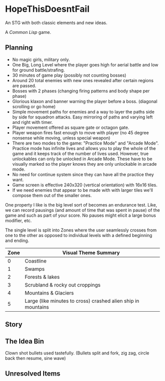 # HopeThisDoesntFail

An STG with both classic elements and new ideas.

A *Common Lisp* game.

## Planning

 - No magic girls, military only.
 - One Big, Long Level where the player goes high for aerial battle and low for
   ground battle/strafing.
 - 30 minutes of game play (possibly not counting bosses)
 - Around 20 total enemies with new ones revealed after certain regions are passed.
 - Bosses with 2 phases (changing firing patterns and body shape per phase)
 - Glorious klaxon and banner warning the player before a boss. (diagonal scrolling or go home)
 - Simple movement paths for enemies and a way to layer the paths side
   by side for squadron attacks. Easy mirroring of paths and varying left and right with timer.
 - Player movement offered as square gate or octagon gate.
 - Player weapon fires fast enough to move with player (no 45 degree nonsense while moving, unless special weapon)
 - There are two modes to the game: "Practice Mode" and "Arcade Mode".
   Practice mode has infinite lives and allows you to play the whole of the
   game and it keeps track of the number of lives used. However, true
   unlockables can only be unlocked in Arcade Mode. These have to be visually
   marked so the player knows they are only unlockable in arcade mode.
 - No need for continue system since they can have all the practice they want.
 - Game screen is effective 240x320 (vertical orientation) with 16x16 tiles.
 - If we need enemies that appear to be made with with larger tiles
   we'll compose them out of the smaller ones.

One property I like is the big level sort of becomes an endurance test. Like, 
we can record pausings (and amount of time that was spent in pause)
of the game and such as part of your score. No pauses might elicit
a large bonus modifier, etc.

The single level is split into Zones where the user seamlessly crosses
from one to the other as opposed to individual levels with a defined
beginning and ending.

| Zone | Visual Theme Summary |
|---|---|
|0  | Coastline  | 
|1  | Swamps |
|2  | Forests & lakes  |
|3  | Scrubland & rocky out croppings |
|4  | Mountains & Glaciers |
|5  | Large (like minutes to cross) crashed alien ship in mountains  |

## Story


## The Idea Bin
Clown shot bullets used tastefully. (Bullets split and fork, zig zag,
circle back then resume, sine wave)

## Unresolved Items
